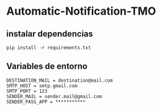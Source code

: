 # Automatic-Notification-TMO

## instalar dependencias
```
pip install -r requirements.txt
```

## Variables de entorno
```
DESTINATION_MAIL = destination@mail.com
SMTP_HOST = smtp.gmail.com
SMTP_PORT = 123
SENDER_MAIL = sender.mail@gmail.com
SENDER_PASS_APP = ***********
```
